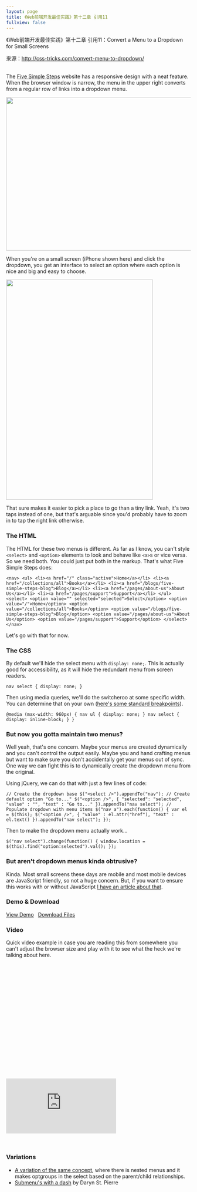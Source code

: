 ```yaml
---
layout: page
title: 《Web前端开发最佳实践》第十二章 引用11
fullview: false
---
```


<p>《Web前端开发最佳实践》第十二章 引用11：Convert a Menu to a Dropdown for Small Screens</p>
<p>来源：<a title="http://css-tricks.com/convert-menu-to-dropdown/" href="http://css-tricks.com/convert-menu-to-dropdown/">http://css-tricks.com/convert-menu-to-dropdown/</a></p>
<div class="google-ad">
<div id="bsap_1279518" class="bsap_1279518 bsap"> </div>
<div class="bsap_1279518 bsap">The <a href="http://www.fivesimplesteps.com/">Five Simple Steps</a> website has a responsive design with a neat feature. When the browser window is narrow, the menu in the upper right converts from a regular row of links into a dropdown menu.</div>
</div>
<p><img class="alignnone size-full wp-image-13304" title="fivesimplesteps" src="http://cdn.css-tricks.com/wp-content/uploads/2011/07/fivesimplesteps.jpg" alt="" width="570" height="418" /></p>
<p>When you're on a small screen (iPhone shown here) and click the dropdown, you get an interface to select an option where each option is nice and big and easy to choose.</p>
<p><img class="alignnone size-full wp-image-13305" title="iphoneselect" src="http://cdn.css-tricks.com/wp-content/uploads/2011/07/iphoneselect.png" alt="" width="400" height="600" /></p>
<p>That sure makes it easier to pick a place to go than a tiny link. Yeah, it's two taps instead of one, but that's arguable since you'd probably have to zoom in to tap the right link otherwise.</p>
<h3>The HTML</h3>
<p>The HTML for these two menus is different. As far as I know, you can't style <code>&lt;select&gt;</code> and <code>&lt;option&gt;</code> elements to look and behave like <code>&lt;a&gt;</code>s or vice versa. So we need both. You could just put both in the markup. That's what Five Simple Steps does:</p>
<pre class="HTML"><code>&lt;nav&gt; &lt;ul&gt; &lt;li&gt;&lt;a href="/" class="active"&gt;Home&lt;/a&gt;&lt;/li&gt; &lt;li&gt;&lt;a href="/collections/all"&gt;Books&lt;/a&gt;&lt;/li&gt; &lt;li&gt;&lt;a href="/blogs/five-simple-steps-blog"&gt;Blog&lt;/a&gt;&lt;/li&gt; &lt;li&gt;&lt;a href="/pages/about-us"&gt;About Us&lt;/a&gt;&lt;/li&gt; &lt;li&gt;&lt;a href="/pages/support"&gt;Support&lt;/a&gt;&lt;/li&gt; &lt;/ul&gt; &lt;select&gt; &lt;option value="" selected="selected"&gt;Select&lt;/option&gt; &lt;option value="/"&gt;Home&lt;/option&gt; &lt;option value="/collections/all"&gt;Books&lt;/option&gt; &lt;option value="/blogs/five-simple-steps-blog"&gt;Blog&lt;/option&gt; &lt;option value="/pages/about-us"&gt;About Us&lt;/option&gt; &lt;option value="/pages/support"&gt;Support&lt;/option&gt; &lt;/select&gt; &lt;/nav&gt;</code></pre>
<p>Let's go with that for now.</p>
<h3>The CSS</h3>
<p>By default we'll hide the select menu with <code>display: none;</code>. This is actually good for accessibility, as it will hide the redundant menu from screen readers.</p>
<pre><code>nav select { display: none; }</code></pre>
<p>Then using media queries, we'll do the switcheroo at some specific width. You can determine that on your own (<a href="http://css-tricks.com/snippets/css/media-queries-for-standard-devices/">here's some standard breakpoints</a>).</p>
<pre><code>@media (max-width: 960px) { nav ul { display: none; } nav select { display: inline-block; } }</code></pre>
<h3>But now you gotta maintain two menus?</h3>
<p>Well yeah, that's one concern. Maybe your menus are created dynamically and you can't control the output easily. Maybe you and hand crafting menus but want to make sure you don't accidentally get your menus out of sync. One way we can fight this is to dynamically create the dropdown menu from the original.</p>
<p>Using jQuery, we can do that with just a few lines of code:</p>
<pre><code>// Create the dropdown base $("&lt;select /&gt;").appendTo("nav"); // Create default option "Go to..." $("&lt;option /&gt;", { "selected": "selected", "value" : "", "text" : "Go to..." }).appendTo("nav select"); // Populate dropdown with menu items $("nav a").each(function() { var el = $(this); $("&lt;option /&gt;", { "value" : el.attr("href"), "text" : el.text() }).appendTo("nav select"); });</code></pre>
<p>Then to make the dropdown menu actually work...</p>
<pre><code>$("nav select").change(function() { window.location = $(this).find("option:selected").val(); });</code></pre>
<h3>But aren't dropdown menus kinda obtrusive?</h3>
<p>Kinda. Most small screens these days are mobile and most mobile devices are JavaScript friendly, so not a huge concern. But, if you want to ensure this works with or without JavaScript <a href="http://css-tricks.com/4064-unobtrusive-page-changer/">I have an article about that</a>.</p>
<h3>Demo &amp; Download</h3>
<p><a class="button" href="http://css-tricks.com/examples/ConvertMenuToDropdown/">View Demo</a>   <a class="button" href="http://css-tricks.com/examples/ConvertMenuToDropdown.zip">Download Files</a></p>
<h3>Video</h3>
<p>Quick video example in case you are reading this from somewhere you can't adjust the browser size and play with it to see what the heck we're talking about here.</p>
<div class="fluid-width-video-wrapper" style="padding-top: 62.32%;"><iframe src="http://www.youtube.com/embed/lq47ihlTj6I?rel=0&amp;hd=1" frameborder="0"></iframe></div>
<p> </p>
<h3>Variations</h3>
<ul>
<li><a href="http://css-tricks.com/examples/ConvertMenuToDropdown/optgroup.php">A variation of the same concept</a>, where there is nested menus and it makes optgroups in the select based on the parent/child relationships.</li>
<li><a href="http://jsfiddle.net/bloqhead/Kq43X/">Submenu's with a dash</a> by Daryn St. Pierre</li>
</ul>